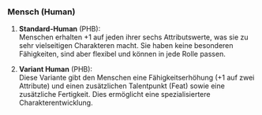 
### **Mensch (Human)**

1. **Standard-Human** (PHB):  
   Menschen erhalten +1 auf jeden ihrer sechs Attributswerte, was sie zu sehr vielseitigen Charakteren macht. Sie haben keine besonderen Fähigkeiten, sind aber flexibel und können in jede Rolle passen.
      
2. **Variant Human** (PHB):  
   Diese Variante gibt den Menschen eine Fähigkeitserhöhung (+1 auf zwei Attribute) und einen zusätzlichen Talentpunkt (Feat) sowie eine zusätzliche Fertigkeit. Dies ermöglicht eine spezialisiertere Charakterentwicklung.